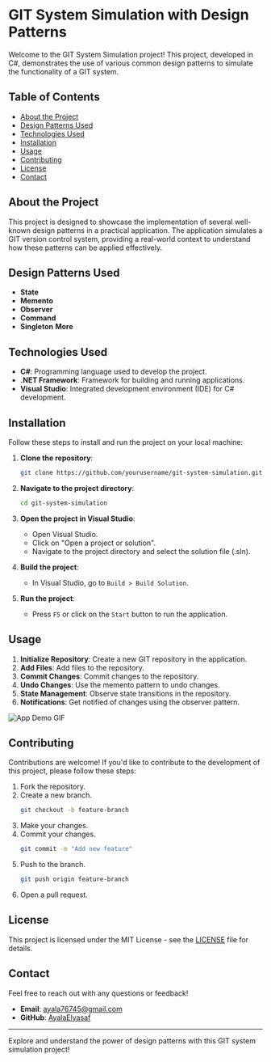 # GIT System Simulation with Design Patterns

Welcome to the GIT System Simulation project! This project, developed in C#, demonstrates the use of various common design patterns to simulate the functionality of a GIT system.

## Table of Contents

- [About the Project](#about-the-project)
- [Design Patterns Used](#design-patterns-used)
- [Technologies Used](#technologies-used)
- [Installation](#installation)
- [Usage](#usage)
- [Contributing](#contributing)
- [License](#license)
- [Contact](#contact)

## About the Project

This project is designed to showcase the implementation of several well-known design patterns in a practical application. The application simulates a GIT version control system, providing a real-world context to understand how these patterns can be applied effectively.

## Design Patterns Used

- **State**
- **Memento**
- **Observer**
- **Command**
- **Singleton**
 **More**
  
## Technologies Used

- **C#**: Programming language used to develop the project.
- **.NET Framework**: Framework for building and running applications.
- **Visual Studio**: Integrated development environment (IDE) for C# development.

## Installation

Follow these steps to install and run the project on your local machine:

1. **Clone the repository**:
    ```sh
    git clone https://github.com/yourusername/git-system-simulation.git
    ```

2. **Navigate to the project directory**:
    ```sh
    cd git-system-simulation
    ```

3. **Open the project in Visual Studio**:
    - Open Visual Studio.
    - Click on "Open a project or solution".
    - Navigate to the project directory and select the solution file (.sln).

4. **Build the project**:
    - In Visual Studio, go to `Build > Build Solution`.

5. **Run the project**:
    - Press `F5` or click on the `Start` button to run the application.

## Usage

1. **Initialize Repository**: Create a new GIT repository in the application.
2. **Add Files**: Add files to the repository.
3. **Commit Changes**: Commit changes to the repository.
4. **Undo Changes**: Use the memento pattern to undo changes.
5. **State Management**: Observe state transitions in the repository.
6. **Notifications**: Get notified of changes using the observer pattern.

![App Demo GIF](link-to-demo.gif)

## Contributing

Contributions are welcome! If you'd like to contribute to the development of this project, please follow these steps:

1. Fork the repository.
2. Create a new branch.
    ```sh
    git checkout -b feature-branch
    ```
3. Make your changes.
4. Commit your changes.
    ```sh
    git commit -m "Add new feature"
    ```
5. Push to the branch.
    ```sh
    git push origin feature-branch
    ```
6. Open a pull request.


## License

This project is licensed under the MIT License - see the [LICENSE](LICENSE) file for details.

## Contact
Feel free to reach out with any questions or feedback!
- **Email**: ayala76745@gmail.com
- **GitHub**: [AyalaElyasaf](https://github.com/AyalaElyasaf)


---

Explore and understand the power of design patterns with this GIT system simulation project!
